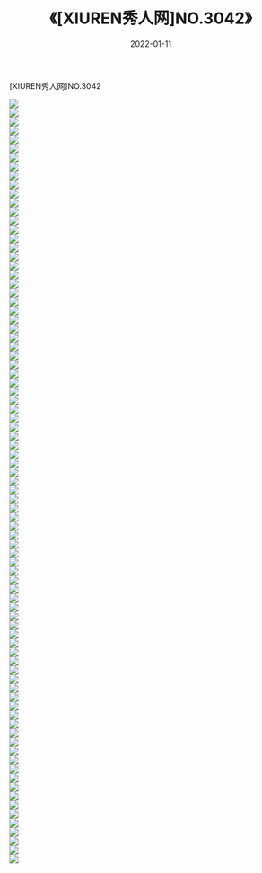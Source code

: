 ﻿---
layout: post
title:  《[XIUREN秀人网]NO.3042》
date:   2022-01-11
img: http://pic.660000.xyz/1:/秀人网/秀人网第04部分/[XIUREN秀人网]NO.3042/000.jpg
categories: [美女, 清纯, 唯美]
---

[XIUREN秀人网]NO.3042

 ![](http://pic.660000.xyz/1:/秀人网/秀人网第04部分/[XIUREN秀人网]NO.3042/001.jpg) <br>![](http://pic.660000.xyz/1:/秀人网/秀人网第04部分/[XIUREN秀人网]NO.3042/002.jpg) <br>![](http://pic.660000.xyz/1:/秀人网/秀人网第04部分/[XIUREN秀人网]NO.3042/003.jpg) <br>![](http://pic.660000.xyz/1:/秀人网/秀人网第04部分/[XIUREN秀人网]NO.3042/004.jpg) <br>![](http://pic.660000.xyz/1:/秀人网/秀人网第04部分/[XIUREN秀人网]NO.3042/005.jpg) <br>![](http://pic.660000.xyz/1:/秀人网/秀人网第04部分/[XIUREN秀人网]NO.3042/006.jpg) <br>![](http://pic.660000.xyz/1:/秀人网/秀人网第04部分/[XIUREN秀人网]NO.3042/007.jpg) <br>![](http://pic.660000.xyz/1:/秀人网/秀人网第04部分/[XIUREN秀人网]NO.3042/008.jpg) <br>![](http://pic.660000.xyz/1:/秀人网/秀人网第04部分/[XIUREN秀人网]NO.3042/009.jpg) <br>![](http://pic.660000.xyz/1:/秀人网/秀人网第04部分/[XIUREN秀人网]NO.3042/010.jpg) <br>![](http://pic.660000.xyz/1:/秀人网/秀人网第04部分/[XIUREN秀人网]NO.3042/011.jpg) <br>![](http://pic.660000.xyz/1:/秀人网/秀人网第04部分/[XIUREN秀人网]NO.3042/012.jpg) <br>![](http://pic.660000.xyz/1:/秀人网/秀人网第04部分/[XIUREN秀人网]NO.3042/013.jpg) <br>![](http://pic.660000.xyz/1:/秀人网/秀人网第04部分/[XIUREN秀人网]NO.3042/014.jpg) <br>![](http://pic.660000.xyz/1:/秀人网/秀人网第04部分/[XIUREN秀人网]NO.3042/015.jpg) <br>![](http://pic.660000.xyz/1:/秀人网/秀人网第04部分/[XIUREN秀人网]NO.3042/016.jpg) <br>![](http://pic.660000.xyz/1:/秀人网/秀人网第04部分/[XIUREN秀人网]NO.3042/017.jpg) <br>![](http://pic.660000.xyz/1:/秀人网/秀人网第04部分/[XIUREN秀人网]NO.3042/018.jpg) <br>![](http://pic.660000.xyz/1:/秀人网/秀人网第04部分/[XIUREN秀人网]NO.3042/019.jpg) <br>![](http://pic.660000.xyz/1:/秀人网/秀人网第04部分/[XIUREN秀人网]NO.3042/020.jpg) <br>![](http://pic.660000.xyz/1:/秀人网/秀人网第04部分/[XIUREN秀人网]NO.3042/021.jpg) <br>![](http://pic.660000.xyz/1:/秀人网/秀人网第04部分/[XIUREN秀人网]NO.3042/022.jpg) <br>![](http://pic.660000.xyz/1:/秀人网/秀人网第04部分/[XIUREN秀人网]NO.3042/023.jpg) <br>![](http://pic.660000.xyz/1:/秀人网/秀人网第04部分/[XIUREN秀人网]NO.3042/024.jpg) <br>![](http://pic.660000.xyz/1:/秀人网/秀人网第04部分/[XIUREN秀人网]NO.3042/025.jpg) <br>![](http://pic.660000.xyz/1:/秀人网/秀人网第04部分/[XIUREN秀人网]NO.3042/026.jpg) <br>![](http://pic.660000.xyz/1:/秀人网/秀人网第04部分/[XIUREN秀人网]NO.3042/027.jpg) <br>![](http://pic.660000.xyz/1:/秀人网/秀人网第04部分/[XIUREN秀人网]NO.3042/028.jpg) <br>![](http://pic.660000.xyz/1:/秀人网/秀人网第04部分/[XIUREN秀人网]NO.3042/029.jpg) <br>![](http://pic.660000.xyz/1:/秀人网/秀人网第04部分/[XIUREN秀人网]NO.3042/030.jpg) <br>![](http://pic.660000.xyz/1:/秀人网/秀人网第04部分/[XIUREN秀人网]NO.3042/031.jpg) <br>![](http://pic.660000.xyz/1:/秀人网/秀人网第04部分/[XIUREN秀人网]NO.3042/032.jpg) <br>![](http://pic.660000.xyz/1:/秀人网/秀人网第04部分/[XIUREN秀人网]NO.3042/033.jpg) <br>![](http://pic.660000.xyz/1:/秀人网/秀人网第04部分/[XIUREN秀人网]NO.3042/034.jpg) <br>![](http://pic.660000.xyz/1:/秀人网/秀人网第04部分/[XIUREN秀人网]NO.3042/035.jpg) <br>![](http://pic.660000.xyz/1:/秀人网/秀人网第04部分/[XIUREN秀人网]NO.3042/036.jpg) <br>![](http://pic.660000.xyz/1:/秀人网/秀人网第04部分/[XIUREN秀人网]NO.3042/037.jpg) <br>![](http://pic.660000.xyz/1:/秀人网/秀人网第04部分/[XIUREN秀人网]NO.3042/038.jpg) <br>![](http://pic.660000.xyz/1:/秀人网/秀人网第04部分/[XIUREN秀人网]NO.3042/039.jpg) <br>![](http://pic.660000.xyz/1:/秀人网/秀人网第04部分/[XIUREN秀人网]NO.3042/040.jpg) <br>![](http://pic.660000.xyz/1:/秀人网/秀人网第04部分/[XIUREN秀人网]NO.3042/041.jpg) <br>![](http://pic.660000.xyz/1:/秀人网/秀人网第04部分/[XIUREN秀人网]NO.3042/042.jpg) <br>![](http://pic.660000.xyz/1:/秀人网/秀人网第04部分/[XIUREN秀人网]NO.3042/043.jpg) <br>![](http://pic.660000.xyz/1:/秀人网/秀人网第04部分/[XIUREN秀人网]NO.3042/044.jpg) <br>![](http://pic.660000.xyz/1:/秀人网/秀人网第04部分/[XIUREN秀人网]NO.3042/045.jpg) <br>![](http://pic.660000.xyz/1:/秀人网/秀人网第04部分/[XIUREN秀人网]NO.3042/046.jpg) <br>![](http://pic.660000.xyz/1:/秀人网/秀人网第04部分/[XIUREN秀人网]NO.3042/047.jpg) <br>![](http://pic.660000.xyz/1:/秀人网/秀人网第04部分/[XIUREN秀人网]NO.3042/048.jpg) <br>![](http://pic.660000.xyz/1:/秀人网/秀人网第04部分/[XIUREN秀人网]NO.3042/049.jpg) <br>![](http://pic.660000.xyz/1:/秀人网/秀人网第04部分/[XIUREN秀人网]NO.3042/050.jpg) <br>![](http://pic.660000.xyz/1:/秀人网/秀人网第04部分/[XIUREN秀人网]NO.3042/051.jpg) <br>![](http://pic.660000.xyz/1:/秀人网/秀人网第04部分/[XIUREN秀人网]NO.3042/052.jpg) <br>![](http://pic.660000.xyz/1:/秀人网/秀人网第04部分/[XIUREN秀人网]NO.3042/053.jpg) <br>![](http://pic.660000.xyz/1:/秀人网/秀人网第04部分/[XIUREN秀人网]NO.3042/054.jpg) <br>![](http://pic.660000.xyz/1:/秀人网/秀人网第04部分/[XIUREN秀人网]NO.3042/055.jpg) <br>![](http://pic.660000.xyz/1:/秀人网/秀人网第04部分/[XIUREN秀人网]NO.3042/056.jpg) <br>![](http://pic.660000.xyz/1:/秀人网/秀人网第04部分/[XIUREN秀人网]NO.3042/057.jpg) <br>![](http://pic.660000.xyz/1:/秀人网/秀人网第04部分/[XIUREN秀人网]NO.3042/058.jpg) <br>![](http://pic.660000.xyz/1:/秀人网/秀人网第04部分/[XIUREN秀人网]NO.3042/059.jpg) <br>![](http://pic.660000.xyz/1:/秀人网/秀人网第04部分/[XIUREN秀人网]NO.3042/060.jpg) <br>![](http://pic.660000.xyz/1:/秀人网/秀人网第04部分/[XIUREN秀人网]NO.3042/061.jpg) <br>![](http://pic.660000.xyz/1:/秀人网/秀人网第04部分/[XIUREN秀人网]NO.3042/062.jpg) <br>![](http://pic.660000.xyz/1:/秀人网/秀人网第04部分/[XIUREN秀人网]NO.3042/063.jpg) <br>![](http://pic.660000.xyz/1:/秀人网/秀人网第04部分/[XIUREN秀人网]NO.3042/064.jpg) <br>![](http://pic.660000.xyz/1:/秀人网/秀人网第04部分/[XIUREN秀人网]NO.3042/065.jpg) <br>![](http://pic.660000.xyz/1:/秀人网/秀人网第04部分/[XIUREN秀人网]NO.3042/066.jpg) <br>![](http://pic.660000.xyz/1:/秀人网/秀人网第04部分/[XIUREN秀人网]NO.3042/067.jpg) <br>![](http://pic.660000.xyz/1:/秀人网/秀人网第04部分/[XIUREN秀人网]NO.3042/068.jpg) <br>![](http://pic.660000.xyz/1:/秀人网/秀人网第04部分/[XIUREN秀人网]NO.3042/069.jpg) <br>![](http://pic.660000.xyz/1:/秀人网/秀人网第04部分/[XIUREN秀人网]NO.3042/070.jpg) <br>![](http://pic.660000.xyz/1:/秀人网/秀人网第04部分/[XIUREN秀人网]NO.3042/071.jpg) <br>![](http://pic.660000.xyz/1:/秀人网/秀人网第04部分/[XIUREN秀人网]NO.3042/072.jpg) <br>![](http://pic.660000.xyz/1:/秀人网/秀人网第04部分/[XIUREN秀人网]NO.3042/073.jpg) <br>![](http://pic.660000.xyz/1:/秀人网/秀人网第04部分/[XIUREN秀人网]NO.3042/074.jpg) <br>![](http://pic.660000.xyz/1:/秀人网/秀人网第04部分/[XIUREN秀人网]NO.3042/075.jpg) <br>![](http://pic.660000.xyz/1:/秀人网/秀人网第04部分/[XIUREN秀人网]NO.3042/076.jpg) <br>![](http://pic.660000.xyz/1:/秀人网/秀人网第04部分/[XIUREN秀人网]NO.3042/077.jpg) <br>![](http://pic.660000.xyz/1:/秀人网/秀人网第04部分/[XIUREN秀人网]NO.3042/078.jpg) <br>![](http://pic.660000.xyz/1:/秀人网/秀人网第04部分/[XIUREN秀人网]NO.3042/079.jpg) <br>![](http://pic.660000.xyz/1:/秀人网/秀人网第04部分/[XIUREN秀人网]NO.3042/080.jpg) <br>![](http://pic.660000.xyz/1:/秀人网/秀人网第04部分/[XIUREN秀人网]NO.3042/081.jpg) <br>![](http://pic.660000.xyz/1:/秀人网/秀人网第04部分/[XIUREN秀人网]NO.3042/082.jpg) <br>![](http://pic.660000.xyz/1:/秀人网/秀人网第04部分/[XIUREN秀人网]NO.3042/083.jpg) <br>![](http://pic.660000.xyz/1:/秀人网/秀人网第04部分/[XIUREN秀人网]NO.3042/084.jpg) <br>![](http://pic.660000.xyz/1:/秀人网/秀人网第04部分/[XIUREN秀人网]NO.3042/085.jpg) <br>